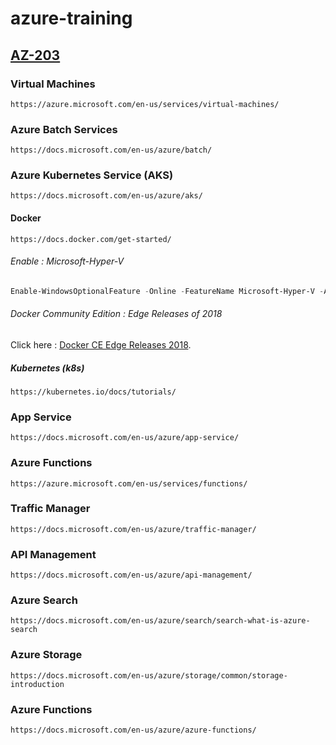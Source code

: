 # azure-training

## [AZ-203](https://www.microsoft.com/en-us/learning/exam-az-203.aspx)

### Virtual Machines
    https://azure.microsoft.com/en-us/services/virtual-machines/
### Azure Batch Services
    https://docs.microsoft.com/en-us/azure/batch/
    
### Azure Kubernetes Service (AKS)
    https://docs.microsoft.com/en-us/azure/aks/
#### Docker
    https://docs.docker.com/get-started/ 
    
###### Enable : Microsoft-Hyper-V 
```powershell
Enable-WindowsOptionalFeature -Online -FeatureName Microsoft-Hyper-V -All
```
###### Docker Community Edition : Edge Releases of 2018

Click here : [Docker CE Edge Releases 2018](https://download.docker.com/win/edge/28777/Docker%20for%20Windows%20Installer.exe).

##### Kubernetes (k8s)
    https://kubernetes.io/docs/tutorials/
    
### App Service
    https://docs.microsoft.com/en-us/azure/app-service/
    
### Azure Functions
    https://azure.microsoft.com/en-us/services/functions/
### Traffic Manager
    https://docs.microsoft.com/en-us/azure/traffic-manager/
### API Management
    https://docs.microsoft.com/en-us/azure/api-management/
### Azure Search
    https://docs.microsoft.com/en-us/azure/search/search-what-is-azure-search
### Azure Storage
    https://docs.microsoft.com/en-us/azure/storage/common/storage-introduction
### Azure Functions
    https://docs.microsoft.com/en-us/azure/azure-functions/

